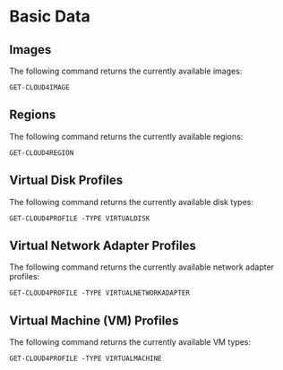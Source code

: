 # Basic Data

## Images

The following command returns the currently available images:

`GET-CLOUD4IMAGE`

## Regions 

The following command returns the currently available regions: 

`GET-CLOUD4REGION`

## Virtual Disk Profiles 

The following command returns the currently available disk types: 

`GET-CLOUD4PROFILE -TYPE VIRTUALDISK`

## Virtual Network Adapter Profiles 

The following command returns the currently available network adapter profiles: 

`GET-CLOUD4PROFILE -TYPE VIRTUALNETWORKADAPTER`

## Virtual Machine \(VM\) Profiles 

The following command returns the currently available VM types: 

`GET-CLOUD4PROFILE -TYPE VIRTUALMACHINE` 

